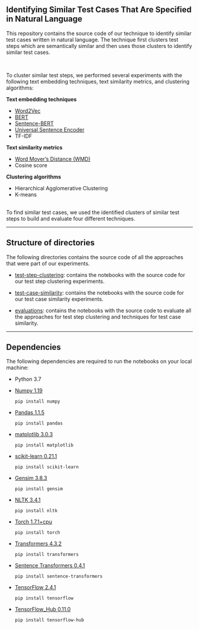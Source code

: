 ## Identifying Similar Test Cases That Are Specified in Natural Language

This repository contains the source code of our technique to identify similar test cases written in natural language. The technique first clusters test steps which are semantically similar and then uses those clusters to identify similar test cases.

</br>

To cluster similar test steps, we performed several experiments with the following text embedding techniques, text similarity metrics, and clustering algorithms:

**Text embedding techniques**

* [Word2Vec](https://arxiv.org/pdf/1310.4546.pdf)
* [BERT](https://arxiv.org/pdf/1810.04805.pdf&usg=ALkJrhhzxlCL6yTht2BRmH9atgvKFxHsxQ)
* [Sentence-BERT](https://arxiv.org/pdf/1908.10084.pdf)
* [Universal Sentence Encoder](https://arxiv.org/pdf/1803.11175.pdf)
* TF-IDF


**Text similarity metrics**

* [Word  Mover’s  Distance  (WMD) ](http://proceedings.mlr.press/v37/kusnerb15.pdf)
* Cosine score

**Clustering algorithms**

* Hierarchical Agglomerative Clustering
* K-means

</br>
To find similar test cases, we used the identified clusters of similar test steps to build and evaluate four different techniques.


---


## Structure of directories
 
 The following directories contains the source code of all the approaches that were part of our experiments. 


 - [test-step-clustering](/test-step-clustering/): contains the notebooks with the source code for our test step clustering experiments.
 
 - [test-case-similarity](/test-case-similarity/): contains the notebooks with the source code for our test case similarity experiments.
 
 - [evaluations](/evaluations/): contains the notebooks with the source code to evaluate all the approaches for test step clustering and techniques for test case similarity.


---


## Dependencies

The following dependencies are required to run the notebooks on your local machine:

 - Python 3.7
 
  
 - [Numpy 1.19](https://numpy.org/)

    `
    pip install numpy
    `


 - [Pandas 1.1.5](https://pandas.pydata.org/)
 
    `
    pip install pandas
    `

  
 - [matplotlib 3.0.3](https://matplotlib.org/)

    `
    pip install matplotlib
    `
    
 
 - [scikit-learn 0.21.1](https://scikit-learn.org/stable/)

    `
    pip install scikit-learn
    `
    
 - [Gensim 3.8.3](https://radimrehurek.com/gensim/)

    `
    pip install gensim
    `

 - [NLTK 3.4.1](https://www.nltk.org/)

    `
    pip install nltk
    `
    
 - [Torch 1.7.1+cpu](https://pytorch.org/)

    `
    pip install torch
    `    
    
 - [Transformers 4.3.2](https://huggingface.co/transformers/)

    `
    pip install transformers
    `   
    
 - [Sentence Transformers 0.4.1](https://www.sbert.net/)

    `
    pip install sentence-transformers
    `  
    
 - [TensorFlow 2.4.1](https://www.tensorflow.org/)

    `
    pip install tensorflow
    `  
    
 - [TensorFlow_Hub 0.11.0](https://www.tensorflow.org/hub)

    `
    pip install tensorflow-hub
    `  
    

